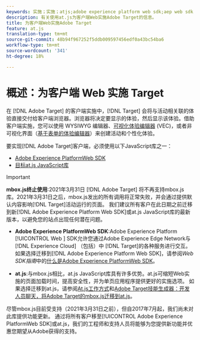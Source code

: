 ```yaml
---
keywords: 实施；实施；atjs;adobe experience platform web sdk;aep web sdk
description: 有关使用at.js为客户端Web实施Adobe Target的信息。
title: 为客户端Web实施Adobe Target
feature: at.js
translation-type: tm+mt
source-git-commit: 48b94f967252f5ddb009597456edf0a43bc54ba6
workflow-type: tm+mt
source-wordcount: '341'
ht-degree: 18%

---
```



# 概述：为客户端 Web 实施 Target

在 [!DNL Adobe Target] 的客户端实施中，[!DNL Target] 会将与活动相关联的体验直接交付给客户端浏览器。浏览器将决定要显示的体验，然后显示该体验。借助客户端实施，您可以使用 WYSIWYG 编辑器、[可视化体验编辑器](/help/c-experiences/c-visual-experience-composer/visual-experience-composer.md) (VEC)，或者非可视化界面（[基于表单的体验编辑器](/help/c-experiences/form-experience-composer.md)）来创建活动和个性化体验。

要实现[!DNL Adobe Target]客户端，必须使用以下JavaScript库之一：

* [Adobe Experience PlatformWeb SDK](/help/c-implementing-target/c-implementing-target-for-client-side-web/aep-web-sdk.md)
* [目标at.js JavaScript库](/help/c-implementing-target/c-implementing-target-for-client-side-web/c-how-atjs-works/how-atjs-works.md)

>[!IMPORTANT]
>
>**mbox.js终止使用**:2021年3月31日 [!DNL Adobe Target] 将不再支持mbox.js库。2021年3月31日之后，mbox.js发出的所有调用将正常失败，并会通过提供默认内容影响[!DNL Target]活动运行的页面。 我们建议所有客户在此日期之前迁移到新[!DNL Adobe Experience Platform Web SDK]或at.js JavaScript库的最新版本，以避免您的站点出现任何潜在问题。
>
>* **Adobe Experience PlatformWeb SDK**:Adobe Experience Platform [!UICONTROL Web ] SDK允许您通过Adobe Experience Edge Network与 [!DNL Experience Cloud] （包括）中 [!DNL Target]的各种服务进行交互。如果选择迁移到[!DNL Adobe Experience Platform Web SDK]，请参阅&#x200B;*Web SDK指南*&#x200B;中的[什么是Adobe Experience PlatformWeb SDK](/help/c-implementing-target/c-implementing-target-for-client-side-web/aep-web-sdk.md)。
   >
   >
* **at.js**:与mbox.js相比，at.js JavaScript库具有许多优势。at.js可缩短Web实施的页面加载时间，提高安全性，并为单页应用程序提供更好的实施选项。 如果选择迁移到at.js，请参阅[At.js工作方式](/help/c-implementing-target/c-implementing-target-for-client-side-web/c-how-atjs-works/how-atjs-works.md)和[Adobe Target技能生成器：开发人员聊天，将Adobe Target的mbox.js迁移到at.js](https://seminars.adobeconnect.com/ptdo6mfo6qn6/?proto=true)。
>
>
尽管mbox.js目前受支持（2021年3月31日之前），但自2017年7月起，我们尚未对此库提供功能更新。 通过将所有客户移至[!UICONTROL Adobe Experience PlatformWeb SDK]或at.js，我们的工程师和支持人员将能够为您提供新功能并优惠您期望从Adobe获得的支持。
